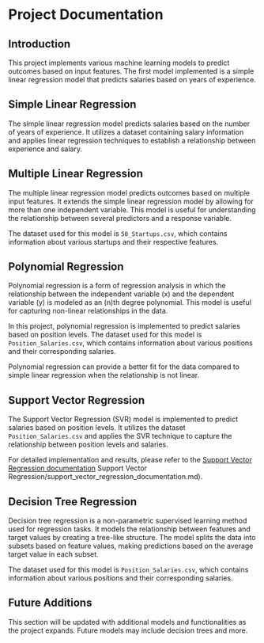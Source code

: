# Project Documentation

## Introduction
This project implements various machine learning models to predict outcomes based on input features. The first model implemented is a simple linear regression model that predicts salaries based on years of experience.

## Simple Linear Regression
The simple linear regression model predicts salaries based on the number of years of experience. It utilizes a dataset containing salary information and applies linear regression techniques to establish a relationship between experience and salary.

## Multiple Linear Regression
The multiple linear regression model predicts outcomes based on multiple input features. It extends the simple linear regression model by allowing for more than one independent variable. This model is useful for understanding the relationship between several predictors and a response variable.

The dataset used for this model is `50_Startups.csv`, which contains information about various startups and their respective features.

## Polynomial Regression
Polynomial regression is a form of regression analysis in which the relationship between the independent variable \(x\) and the dependent variable \(y\) is modeled as an \(n\)th degree polynomial. This model is useful for capturing non-linear relationships in the data.

In this project, polynomial regression is implemented to predict salaries based on position levels. The dataset used for this model is `Position_Salaries.csv`, which contains information about various positions and their corresponding salaries.

Polynomial regression can provide a better fit for the data compared to simple linear regression when the relationship is not linear.

## Support Vector Regression
The Support Vector Regression (SVR) model is implemented to predict salaries based on position levels. It utilizes the dataset `Position_Salaries.csv` and applies the SVR technique to capture the relationship between position levels and salaries.

For detailed implementation and results, please refer to the [Support Vector Regression documentation](04) Support Vector Regression/support_vector_regression_documentation.md).

## Decision Tree Regression
Decision tree regression is a non-parametric supervised learning method used for regression tasks. It models the relationship between features and target values by creating a tree-like structure. The model splits the data into subsets based on feature values, making predictions based on the average target value in each subset.

The dataset used for this model is `Position_Salaries.csv`, which contains information about various positions and their corresponding salaries.

## Future Additions



This section will be updated with additional models and functionalities as the project expands. Future models may include decision trees and more.
